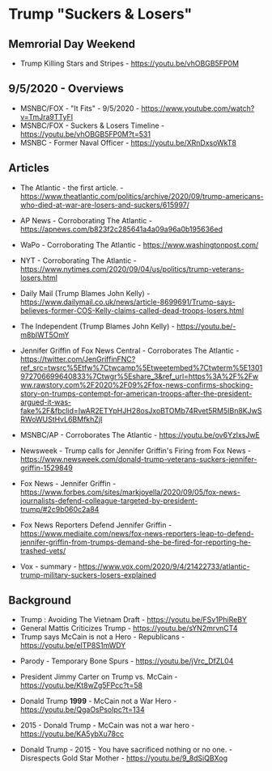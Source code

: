 # Trump "Suckers & Losers"

## Memrorial Day Weekend
* Trump Killing Stars and Stripes - https://youtu.be/vhOBGB5FP0M
## 9/5/2020 - Overviews
* MSNBC/FOX - "It Fits" - 9/5/2020 - https://www.youtube.com/watch?v=TmJra9TTyFI
* MSNBC/FOX - Suckers & Losers Timeline - https://youtu.be/vhOBGB5FP0M?t=531
* MSNBC - Former Naval Officer - https://youtu.be/XRnDxsoWkT8

## Articles
* The Atlantic - the first article. - https://www.theatlantic.com/politics/archive/2020/09/trump-americans-who-died-at-war-are-losers-and-suckers/615997/
* AP News - Corroborating The Atlantic - 
https://apnews.com/b823f2c285641a4a09a96a0b195636ed
* WaPo - Corroborating The Atlantic - https://www.washingtonpost.com/
* NYT - Corroborating  The Atlantic - https://www.nytimes.com/2020/09/04/us/politics/trump-veterans-losers.html
* Daily Mail (Trump Blames John Kelly) - 
https://www.dailymail.co.uk/news/article-8699691/Trump-says-believes-former-COS-Kelly-claims-called-dead-troops-losers.html
* The Independent (Trump Blames John Kelly) - https://youtu.be/-m8bIWT5OmY
* Jennifer Griffin of Fox News Central - Corroborates The Atlantic - https://twitter.com/JenGriffinFNC?ref_src=twsrc%5Etfw%7Ctwcamp%5Etweetembed%7Ctwterm%5E1301972706699640833%7Ctwgr%5Eshare_3&ref_url=https%3A%2F%2Fwww.rawstory.com%2F2020%2F09%2Ffox-news-confirms-shocking-story-on-trumps-contempt-for-american-troops-after-the-president-argued-it-was-fake%2F&fbclid=IwAR2ETYpHJH28osJxoBTOMb74Rvet5RM5IBn8KJwSRWoWUStHvL6BMfkhZjI

* MSNBC/AP - Corroborates The Atlantic - https://youtu.be/ov6YzlxsJwE
* Newsweek - Trump calls for Jennifer Griffin's Firing from Fox News - https://www.newsweek.com/donald-trump-veterans-suckers-jennifer-griffin-1529849
* Fox News - Jennifer Griffin - https://www.forbes.com/sites/markjoyella/2020/09/05/fox-news-journalists-defend-colleague-targeted-by-president-trump/#2c9b060c2a84
* Fox News Reporters Defend Jennifer Griffin - https://www.mediaite.com/news/fox-news-reporters-leap-to-defend-jennifer-griffin-from-trumps-demand-she-be-fired-for-reporting-he-trashed-vets/
* Vox - summary - https://www.vox.com/2020/9/4/21422733/atlantic-trump-military-suckers-losers-explained
## Background
* Trump : Avoiding The Vietnam Draft - https://youtu.be/FSv1PhiReBY
* General Mattis Criticizes Trump - https://youtu.be/sYN2mrvnCT4
* Trump says McCain is not a Hero - Republicans - https://youtu.be/elTP8S1mWDY
- Parody - Temporary Bone Spurs - https://youtu.be/jVrc_DfZL04
* President Jimmy Carter on Trump vs. McCain - https://youtu.be/Kt8wZg5FPcc?t=58
* Donald Trump **1999** - McCain not a War Hero - https://youtu.be/QgaOsPsoIpc?t=134 

* 2015 - Donald Trump - McCain was not a war hero - https://youtu.be/KA5ybXu78cc

* Donald Trump - 2015 - You have sacrificed nothing or no one. - Disrespects Gold Star Mother - https://youtu.be/9_8dSiQBXog


<!--stackedit_data:
eyJoaXN0b3J5IjpbMTA2MDI0MzY4NiwtMzY3ODkxOTExLC0xMD
Y2ODEzMTg2LC0xOTQyNTc3NTYxLC0xNzM0NTE5NzA5LDU2MDcw
NDI4MCwxMzI0NzgxMzU2XX0=
-->